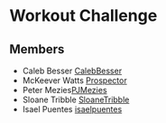 # Workout Challenge

## Members
- Caleb Besser [CalebBesser](https://github.com/CalebBesser)
- McKeever Watts [Prospector](https://github.com/Prospector)
- Peter Mezies[PJMezies](https://github.com/PJMenzies)
- Sloane Tribble [SloaneTribble](https://github.com/SloaneTribble/)
- Isael Puentes [isaelpuentes](https://github.com/isaelpuentes)